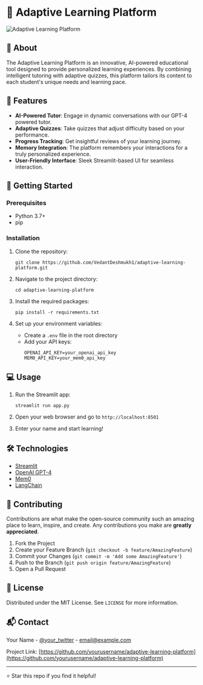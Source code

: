 # 🧠 Adaptive Learning Platform

![Adaptive Learning Platform](https://your-image-url-here.com/platform-screenshot.png)


## 🌟 About

The Adaptive Learning Platform is an innovative, AI-powered educational tool designed to provide personalized learning experiences. By combining intelligent tutoring with adaptive quizzes, this platform tailors its content to each student's unique needs and learning pace.

## 🚀 Features

- **AI-Powered Tutor**: Engage in dynamic conversations with our GPT-4 powered tutor.
- **Adaptive Quizzes**: Take quizzes that adjust difficulty based on your performance.
- **Progress Tracking**: Get insightful reviews of your learning journey.
- **Memory Integration**: The platform remembers your interactions for a truly personalized experience.
- **User-Friendly Interface**: Sleek Streamlit-based UI for seamless interaction.

## 🏁 Getting Started

### Prerequisites

- Python 3.7+
- pip

### Installation

1. Clone the repository:
   ```
   git clone https://github.com/VedantDeshmukh1/adaptive-learning-platform.git
   ```

2. Navigate to the project directory:
   ```
   cd adaptive-learning-platform
   ```

3. Install the required packages:
   ```
   pip install -r requirements.txt
   ```

4. Set up your environment variables:
   - Create a `.env` file in the root directory
   - Add your API keys:
     ```
     OPENAI_API_KEY=your_openai_api_key
     MEM0_API_KEY=your_mem0_api_key
     ```

## 💻 Usage

1. Run the Streamlit app:
   ```
   streamlit run app.py
   ```

2. Open your web browser and go to `http://localhost:8501`

3. Enter your name and start learning!

## 🛠 Technologies

- [Streamlit](https://streamlit.io/)
- [OpenAI GPT-4](https://openai.com/)
- [Mem0](https://mem0.ai/)
- [LangChain](https://langchain.com/)

## 🤝 Contributing

Contributions are what make the open-source community such an amazing place to learn, inspire, and create. Any contributions you make are **greatly appreciated**.

1. Fork the Project
2. Create your Feature Branch (`git checkout -b feature/AmazingFeature`)
3. Commit your Changes (`git commit -m 'Add some AmazingFeature'`)
4. Push to the Branch (`git push origin feature/AmazingFeature`)
5. Open a Pull Request

## 📄 License

Distributed under the MIT License. See `LICENSE` for more information.

## 📬 Contact

Your Name - [@your_twitter](https://twitter.com/your_twitter) - email@example.com

Project Link: [https://github.com/yourusername/adaptive-learning-platform](https://github.com/yourusername/adaptive-learning-platform)

---

⭐️ Star this repo if you find it helpful!